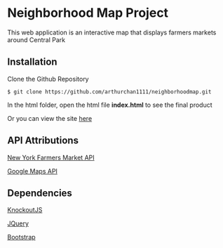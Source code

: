 # Neighborhood Map Project
This web application is an interactive map that displays farmers markets around Central Park

## Installation
Clone the Github Repository
```
$ git clone https://github.com/arthurchan1111/neighborhoodmap.git
```
In the html folder, open the html file **index.html** to see the final product

Or you can view the site [here](https://arthurchan1111.github.io/neighborhoodmap/)

## API Attributions

[New York Farmers Market API](https://dev.socrata.com/foundry/data.ny.gov/7jkw-gj56)

[Google Maps API](https://developers.google.com/maps/)

## Dependencies

[KnockoutJS](http://knockoutjs.com/index.html)

[JQuery](https://jquery.com/)

[Bootstrap](http://getbootstrap.com/)
